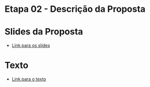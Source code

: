 # Etapa 02 - Descrição da Proposta
# Slides da Proposta
* [Link para os slides](https://github.com/MatheusBulhoes/MC536-Trabalho/blob/main/stage02/slides/ppt%20etapa2.pdf)
# Texto
* [Link para o texto](https://github.com/MatheusBulhoes/MC536-Trabalho/blob/main/stage02/texto%20etapa2.pdf)
